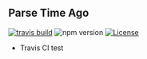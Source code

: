 ## Parse Time Ago

[![travis build](https://api.travis-ci.org/atom2ueki/parse-time-ago.svg?branch=master)](https://travis-ci.org/atom2ueki/parse-time-ago)
![npm version](https://img.shields.io/npm/v/npm.svg)
[![License](https://poser.pugx.org/laravel/lumen-framework/license.svg)](https://github.com/atom2ueki/parse-time-ago/blob/master/LICENSE)

- Travis CI test
